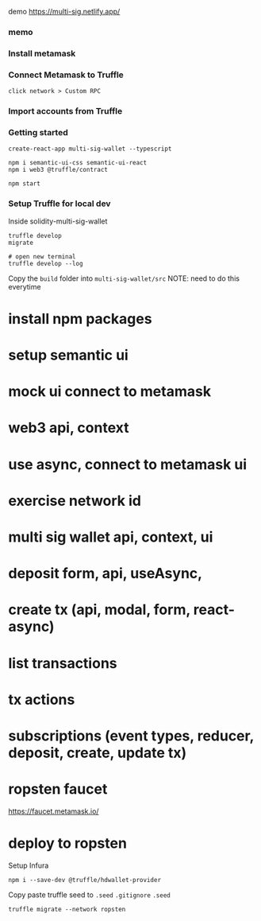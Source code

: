demo
https://multi-sig.netlify.app/

### memo

### Install metamask

### Connect Metamask to Truffle

```
click network > Custom RPC
```

### Import accounts from Truffle

### Getting started

```shell
create-react-app multi-sig-wallet --typescript

npm i semantic-ui-css semantic-ui-react
npm i web3 @truffle/contract

npm start
```

### Setup Truffle for local dev

Inside solidity-multi-sig-wallet

```shell
truffle develop
migrate

# open new terminal
truffle develop --log

```

Copy the `build` folder into `multi-sig-wallet/src`
NOTE: need to do this everytime

# install npm packages

# setup semantic ui

# mock ui connect to metamask

# web3 api, context

# use async, connect to metamask ui

# exercise network id

# multi sig wallet api, context, ui

# deposit form, api, useAsync,

# create tx (api, modal, form, react-async)

# list transactions

# tx actions

# subscriptions (event types, reducer, deposit, create, update tx)

# ropsten faucet

https://faucet.metamask.io/

# deploy to ropsten

Setup Infura

```shell
npm i --save-dev @truffle/hdwallet-provider
```

Copy paste truffle seed to `.seed`
`.gitignore` `.seed`

```shell
truffle migrate --network ropsten
```
